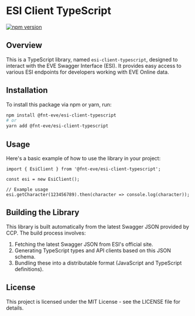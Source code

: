 # ESI Client TypeScript

[![npm version](https://img.shields.io/npm/v/@fnt-eve/esi-client-typescript)](https://www.npmjs.com/package/@fnt-eve/esi-client-typescript)

## Overview

This is a TypeScript library, named `esi-client-typescript`, designed to interact with the EVE Swagger Interface (ESI). It provides easy access to various ESI endpoints for developers working with EVE Online data.

## Installation

To install this package via npm or yarn, run:

```bash
npm install @fnt-eve/esi-client-typescript
# or
yarn add @fnt-eve/esi-client-typescript
```

## Usage

Here's a basic example of how to use the library in your project:

```
import { EsiClient } from '@fnt-eve/esi-client-typescript';

const esi = new EsiClient();

// Example usage
esi.getCharacter(123456789).then(character => console.log(character));
```

## Building the Library
This library is built automatically from the latest Swagger JSON provided by CCP. The build process involves:
1. Fetching the latest Swagger JSON from ESI's official site.
2. Generating TypeScript types and API clients based on this JSON schema.
3. Bundling these into a distributable format (JavaScript and TypeScript definitions).

## License
This project is licensed under the MIT License - see the LICENSE file for details.